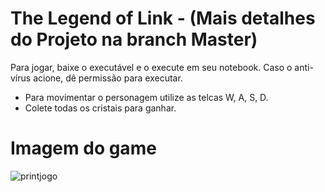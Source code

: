 # The Legend of Link - (Mais detalhes do Projeto na branch Master)
  Para jogar, baixe o executável e o execute em seu notebook. Caso o anti-vírus acione, dê permissão para executar.
 
  * Para movimentar o personagem utilize as telcas W, A, S, D.
  * Colete todas os cristais para ganhar.

# Imagem do game
![printjogo](https://user-images.githubusercontent.com/104574086/167874628-7f9c2661-8cc8-454e-a44a-ceb1f7345356.jpg)
